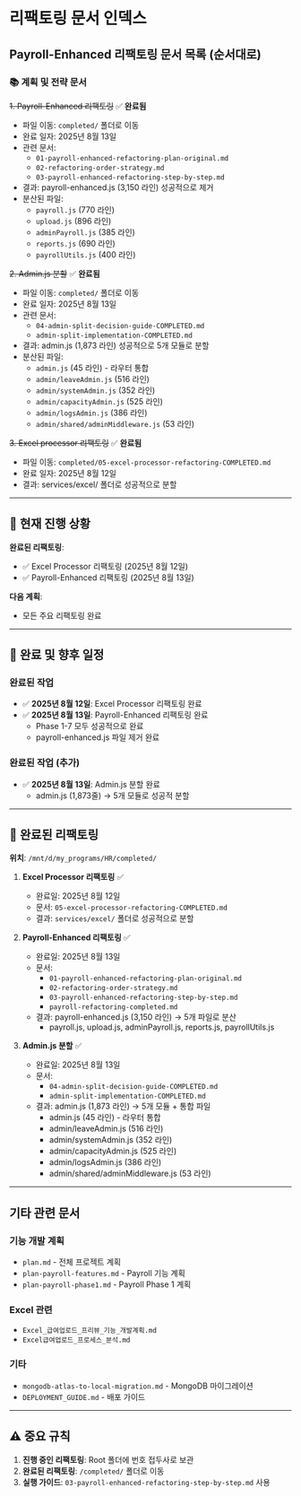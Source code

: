 # 리팩토링 문서 인덱스

## Payroll-Enhanced 리팩토링 문서 목록 (순서대로)

### 📚 계획 및 전략 문서

~~1. Payroll-Enhanced 리팩토링~~ ✅ **완료됨**
   - 파일 이동: `completed/` 폴더로 이동
   - 완료 일자: 2025년 8월 13일
   - 관련 문서:
     - `01-payroll-enhanced-refactoring-plan-original.md`
     - `02-refactoring-order-strategy.md`
     - `03-payroll-enhanced-refactoring-step-by-step.md`
   - 결과: payroll-enhanced.js (3,150 라인) 성공적으로 제거
   - 분산된 파일:
     - `payroll.js` (770 라인)
     - `upload.js` (896 라인)
     - `adminPayroll.js` (385 라인)
     - `reports.js` (690 라인)
     - `payrollUtils.js` (400 라인)

~~2. Admin.js 분할~~ ✅ **완료됨**
   - 파일 이동: `completed/` 폴더로 이동
   - 완료 일자: 2025년 8월 13일
   - 관련 문서:
     - `04-admin-split-decision-guide-COMPLETED.md`
     - `admin-split-implementation-COMPLETED.md`
   - 결과: admin.js (1,873 라인) 성공적으로 5개 모듈로 분할
   - 분산된 파일:
     - `admin.js` (45 라인) - 라우터 통합
     - `admin/leaveAdmin.js` (516 라인)
     - `admin/systemAdmin.js` (352 라인)
     - `admin/capacityAdmin.js` (525 라인)
     - `admin/logsAdmin.js` (386 라인)
     - `admin/shared/adminMiddleware.js` (53 라인)

~~3. Excel processor 리팩토링~~ ✅ **완료됨**
   - 파일 이동: `completed/05-excel-processor-refactoring-COMPLETED.md`
   - 완료 일자: 2025년 8월 12일
   - 결과: services/excel/ 폴더로 성공적으로 분할

---

## 🚀 현재 진행 상황

**완료된 리팩토링**:
- ✅ Excel Processor 리팩토링 (2025년 8월 12일)
- ✅ Payroll-Enhanced 리팩토링 (2025년 8월 13일)

**다음 계획**:
- 모든 주요 리팩토링 완료

---

## 📅 완료 및 향후 일정

### 완료된 작업
- ✅ **2025년 8월 12일**: Excel Processor 리팩토링 완료
- ✅ **2025년 8월 13일**: Payroll-Enhanced 리팩토링 완료
  - Phase 1-7 모두 성공적으로 완료
  - payroll-enhanced.js 파일 제거 완료

### 완료된 작업 (추가)
- ✅ **2025년 8월 13일**: Admin.js 분할 완료
  - admin.js (1,873줄) → 5개 모듈로 성공적 분할

---

## 📂 완료된 리팩토링

**위치**: `/mnt/d/my_programs/HR/completed/`

1. **Excel Processor 리팩토링** ✅
   - 완료일: 2025년 8월 12일
   - 문서: `05-excel-processor-refactoring-COMPLETED.md`
   - 결과: `services/excel/` 폴더로 성공적으로 분할

2. **Payroll-Enhanced 리팩토링** ✅
   - 완료일: 2025년 8월 13일
   - 문서:
     - `01-payroll-enhanced-refactoring-plan-original.md`
     - `02-refactoring-order-strategy.md`
     - `03-payroll-enhanced-refactoring-step-by-step.md`
     - `payroll-refactoring-completed.md`
   - 결과: payroll-enhanced.js (3,150 라인) → 5개 파일로 분산
     - payroll.js, upload.js, adminPayroll.js, reports.js, payrollUtils.js

3. **Admin.js 분할** ✅
   - 완료일: 2025년 8월 13일
   - 문서:
     - `04-admin-split-decision-guide-COMPLETED.md`
     - `admin-split-implementation-COMPLETED.md`
   - 결과: admin.js (1,873 라인) → 5개 모듈 + 통합 파일
     - admin.js (45 라인) - 라우터 통합
     - admin/leaveAdmin.js (516 라인)
     - admin/systemAdmin.js (352 라인)
     - admin/capacityAdmin.js (525 라인)
     - admin/logsAdmin.js (386 라인)
     - admin/shared/adminMiddleware.js (53 라인)

---

## 기타 관련 문서

### 기능 개발 계획
- `plan.md` - 전체 프로젝트 계획
- `plan-payroll-features.md` - Payroll 기능 계획
- `plan-payroll-phase1.md` - Payroll Phase 1 계획

### Excel 관련
- `Excel_급여업로드_프리뷰_기능_개발계획.md`
- `Excel급여업로드_프로세스_분석.md`

### 기타
- `mongodb-atlas-to-local-migration.md` - MongoDB 마이그레이션
- `DEPLOYMENT_GUIDE.md` - 배포 가이드

---

## ⚠️ 중요 규칙

1. **진행 중인 리팩토링**: Root 폴더에 번호 접두사로 보관
2. **완료된 리팩토링**: `/completed/` 폴더로 이동
3. **실행 가이드**: `03-payroll-enhanced-refactoring-step-by-step.md` 사용
